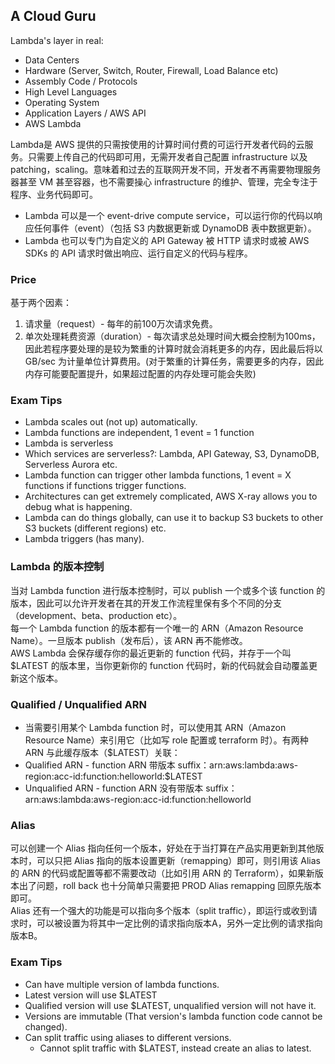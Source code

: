 ## A Cloud Guru
Lambda's layer in real:
* Data Centers
* Hardware (Server, Switch, Router, Firewall, Load Balance etc)
* Assembly Code / Protocols
* High Level Languages
* Operating System
* Application Layers / AWS API
* AWS Lambda
  
Lambda是 AWS 提供的只需按使用的计算时间付费的可运行开发者代码的云服务。只需要上传自己的代码即可用，无需开发者自己配置 infrastructure 以及 patching，scaling。意味着和过去的互联网开发不同，开发者不再需要物理服务器甚至 VM 甚至容器，也不需要操心 infrastructure 的维护、管理，完全专注于程序、业务代码即可。  
* Lambda 可以是一个 event-drive compute service，可以运行你的代码以响应任何事件（event）（包括 S3 内数据更新或 DynamoDB 表中数据更新）。
* Lambda 也可以专门为自定义的 API Gateway 被 HTTP 请求时或被 AWS SDKs 的 API 请求时做出响应、运行自定义的代码与程序。
  
### Price
基于两个因素：
1. 请求量（request）- 每年的前100万次请求免费。
2. 单次处理耗费资源（duration）- 每次请求总处理时间大概会控制为100ms，因此若程序要处理的是较为繁重的计算时就会消耗更多的内存，因此最后将以 GB/sec 为计量单位计算费用。(对于繁重的计算任务，需要更多的内存，因此内存可能要配置提升，如果超过配置的内存处理可能会失败)
  
### Exam Tips
* Lambda scales out (not up) automatically.
* Lambda functions are independent, 1 event = 1 function
* Lambda is serverless
* Which services are serverless?: Lambda, API Gateway, S3, DynamoDB, Serverless Aurora etc.
* Lambda function can trigger other lambda functions, 1 event = X functions if functions trigger functions.
* Architectures can get extremely complicated, AWS X-ray allows you to debug what is happening.
* Lambda can do things globally, can use it to backup S3 buckets to other S3 buckets (different regions) etc.
* Lambda triggers (has many).
  
### Lambda 的版本控制
当对 Lambda function 进行版本控制时，可以 publish 一个或多个该 function 的版本，因此可以允许开发者在其的开发工作流程里保有多个不同的分支（development、beta、production etc）。  
每一个 Lambda function 的版本都有一个唯一的 ARN（Amazon Resource Name）。一旦版本 publish（发布后），该 ARN 再不能修改。  
AWS Lambda 会保存缓存你的最近更新的 function 代码，并存于一个叫 $LATEST 的版本里，当你更新你的 function 代码时，新的代码就会自动覆盖更新这个版本。  
  
### Qualified / Unqualified ARN
* 当需要引用某个 Lambda function 时，可以使用其 ARN（Amazon Resource Name）来引用它（比如写 role 配置或 terraform 时）。有两种 ARN 与此缓存版本（$LATEST）关联：
* Qualified ARN - function ARN 带版本 suffix：arn:aws:lambda:aws-region:acc-id:function:helloworld:$LATEST
* Unqualified ARN - function ARN 没有带版本 suffix：arn:aws:lambda:aws-region:acc-id:function:helloworld
  
### Alias
可以创建一个 Alias 指向任何一个版本，好处在于当打算在产品实用更新到其他版本时，可以只把 Alias 指向的版本设置更新（remapping）即可，则引用该 Alias 的 ARN 的代码或配置等都不需要改动（比如引用 ARN 的 Terraform），如果新版本出了问题，roll back 也十分简单只需要把 PROD Alias remapping 回原先版本即可。  
Alias 还有一个强大的功能是可以指向多个版本（split traffic），即运行或收到请求时，可以被设置为将其中一定比例的请求指向版本A，另外一定比例的请求指向版本B。
  
### Exam Tips
* Can have multiple version of lambda functions.
* Latest version will use $LATEST
* Qualified version will use $LATEST, unqualified version will not have it.
* Versions are immutable (That version's lambda function code cannot be changed).
* Can split traffic using aliases to different versions.
    * Cannot split traffic with $LATEST, instead create an alias to latest.